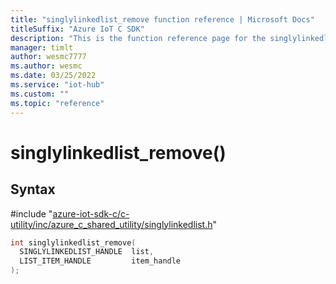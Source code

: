 ```yaml
---                             
title: "singlylinkedlist_remove function reference | Microsoft Docs" 
titleSuffix: "Azure IoT C SDK"            
description: "This is the function reference page for the singlylinkedlist_remove() function in the Azure IoT C SDK. This SDK is used with Azure IoT Hub and Azure IoT Hub Device Provisioning Service"            
manager: timlt                 
author: wesmc7777              
ms.author: wesmc               
ms.date: 03/25/2022                    
ms.service: "iot-hub"             
ms.custom: ""                
ms.topic: "reference"        
---                            
```


# singlylinkedlist_remove()

## Syntax

\#include "[azure-iot-sdk-c/c-utility/inc/azure_c_shared_utility/singlylinkedlist.h](../singlylinkedlist-h.md)"  
```C
int singlylinkedlist_remove(
  SINGLYLINKEDLIST_HANDLE  list,
  LIST_ITEM_HANDLE         item_handle
);
```

